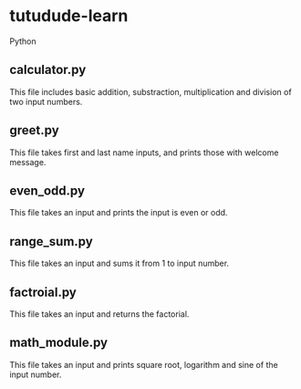 # tutudude-learn
Python

## calculator.py 
This file includes basic addition, substraction, multiplication and division of two input numbers.

## greet.py
This file takes first and last name inputs, and prints those with welcome message. 

## even_odd.py
This file takes an input and prints the input is even or odd. 

## range_sum.py
This file takes an input and sums it from 1 to input number. 

## factroial.py
This file takes an input and returns the factorial.

## math_module.py
This file takes an input and prints square root, logarithm and sine of the input number.